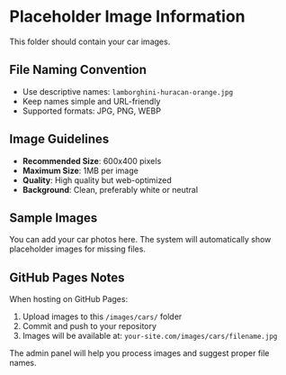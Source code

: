 # Placeholder Image Information

This folder should contain your car images. 

## File Naming Convention
- Use descriptive names: `lamborghini-huracan-orange.jpg`
- Keep names simple and URL-friendly
- Supported formats: JPG, PNG, WEBP

## Image Guidelines
- **Recommended Size**: 600x400 pixels
- **Maximum Size**: 1MB per image
- **Quality**: High quality but web-optimized
- **Background**: Clean, preferably white or neutral

## Sample Images
You can add your car photos here. The system will automatically show placeholder images for missing files.

## GitHub Pages Notes
When hosting on GitHub Pages:
1. Upload images to this `/images/cars/` folder
2. Commit and push to your repository
3. Images will be available at: `your-site.com/images/cars/filename.jpg`

The admin panel will help you process images and suggest proper file names.

